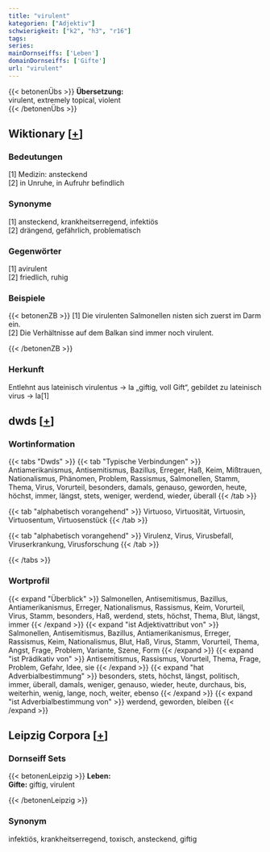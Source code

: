 ```yaml
---
title: "virulent"
kategorien: ["Adjektiv"]
schwierigkeit: ["k2", "h3", "r16"]
tags:
series:
mainDornseiffs: ['Leben']
domainDornseiffs: ['Gifte']
url: "virulent"
---
```


{{< betonenÜbs >}}
**Übersetzung:**  
virulent, extremely topical, violent  
{{< /betonenÜbs >}}

## Wiktionary [[+](https://de.wiktionary.org/wiki/virulent)]

### Bedeutungen
[1] Medizin: ansteckend  
[2] in Unruhe, in Aufruhr befindlich  

### Synonyme
[1] ansteckend, krankheitserregend, infektiös  
[2] drängend, gefährlich, problematisch  

### Gegenwörter
[1] avirulent  
[2] friedlich, ruhig  

### Beispiele
{{< betonenZB >}}
[1] Die virulenten Salmonellen nisten sich zuerst im Darm ein.  
[2] Die Verhältnisse auf dem Balkan sind immer noch virulent.  

{{< /betonenZB >}}
### Herkunft
Entlehnt aus lateinisch virulentus → la „giftig, voll Gift“, gebildet zu lateinisch virus → la[1]  



## dwds [[+](https://www.dwds.de/wb/virulent)]

### Wortinformation
{{< tabs "Dwds" >}}
{{< tab "Typische Verbindungen" >}}
Antiamerikanismus, Antisemitismus, Bazillus, Erreger, Haß, Keim, Mißtrauen, Nationalismus, Phänomen, Problem, Rassismus, Salmonellen, Stamm, Thema, Virus, Vorurteil, besonders, damals, genauso, geworden, heute, höchst, immer, längst, stets, weniger, werdend, wieder, überall
{{< /tab >}}

{{< tab "alphabetisch vorangehend" >}}
Virtuoso, Virtuosität, Virtuosin, Virtuosentum, Virtuosenstück
{{< /tab >}}

{{< tab "alphabetisch vorangehend" >}}
Virulenz, Virus, Virusbefall, Viruserkrankung, Virusforschung
{{< /tab >}}

{{< /tabs >}}

### Wortprofil
{{< expand "Überblick" >}} Salmonellen, Antisemitismus, Bazillus, Antiamerikanismus, Erreger, Nationalismus, Rassismus, Keim, Vorurteil, Virus, Stamm, besonders, Haß, werdend, stets, höchst, Thema, Blut, längst, immer {{< /expand >}}
{{< expand "ist Adjektivattribut von" >}} Salmonellen, Antisemitismus, Bazillus, Antiamerikanismus, Erreger, Rassismus, Keim, Nationalismus, Blut, Haß, Virus, Stamm, Vorurteil, Thema, Angst, Frage, Problem, Variante, Szene, Form {{< /expand >}}
{{< expand "ist Prädikativ von" >}} Antisemitismus, Rassismus, Vorurteil, Thema, Frage, Problem, Gefahr, Idee, sie {{< /expand >}}
{{< expand "hat Adverbialbestimmung" >}} besonders, stets, höchst, längst, politisch, immer, überall, damals, weniger, genauso, wieder, heute, durchaus, bis, weiterhin, wenig, lange, noch, weiter, ebenso {{< /expand >}}
{{< expand "ist Adverbialbestimmung von" >}} werdend, geworden, bleiben {{< /expand >}}

## Leipzig Corpora [[+](https://corpora.uni-leipzig.de/en/res?word=virulent&corpusId=deu_newscrawl-public_2018)]

### Dornseiff Sets
{{< betonenLeipzig >}}
**Leben:**  
**Gifte:** giftig, virulent  

{{< /betonenLeipzig >}}

### Synonym
infektiös, krankheitserregend, toxisch, ansteckend, giftig


